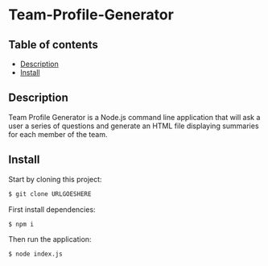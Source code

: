 # Team-Profile-Generator

## Table of contents

- [Description](#description)
- [Install](#install)

## Description

Team Profile Generator is a Node.js command line application that will ask a user a series of questions and generate an HTML file displaying summaries for each member of the team.

## Install

Start by cloning this project:

```bash
$ git clone URLGOESHERE
```

First install dependencies:

```bash
$ npm i
```

Then run the application:

```bash
$ node index.js
```
